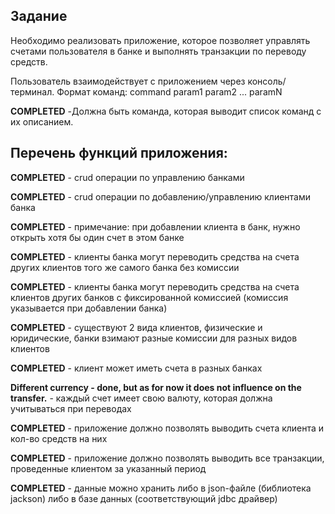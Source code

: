 ## Задание
Необходимо реализовать приложение, которое позволяет управлять счетами пользователя в банке и выполнять транзакции по переводу средств.

Пользователь взаимодействует с приложением через консоль/терминал.
Формат команд: command param1 param2 ... paramN

**COMPLETED** -Должна быть команда, которая выводит список команд с их описанием.

## Перечень функций приложения:
**COMPLETED** - crud операции по управлению банками

**COMPLETED** - crud операции по добавлению/управлению клиентами банка

**COMPLETED** - примечание: при добавлении клиента в банк, нужно открыть хотя бы один счет в этом банке

**COMPLETED** - клиенты банка могут переводить средства на счета других клиентов того же самого банка без комиссии

**COMPLETED** - клиенты банка могут переводить средства на счета клиентов других банков с фиксированной комиссией (комиссия указывается при добавлении банка)

**COMPLETED** - существуют 2 вида клиентов, физические и юридические, банки взимают разные комиссии для разных видов клиентов

**COMPLETED** - клиент может иметь счета в разных банках

**Different currency - done, but as for now it does not influence on the transfer.** - каждый счет имеет свою валюту, которая должна учитываться при переводах

**COMPLETED** - приложение должно позволять выводить счета клиента и кол-во средств на них

**COMPLETED** - приложение должно позволять выводить все транзакции, проведенные клиентом за указанный период

**COMPLETED** - данные можно хранить либо в json-файле (библиотека jackson) либо в базе данных (соответствующий jdbc драйвер)
